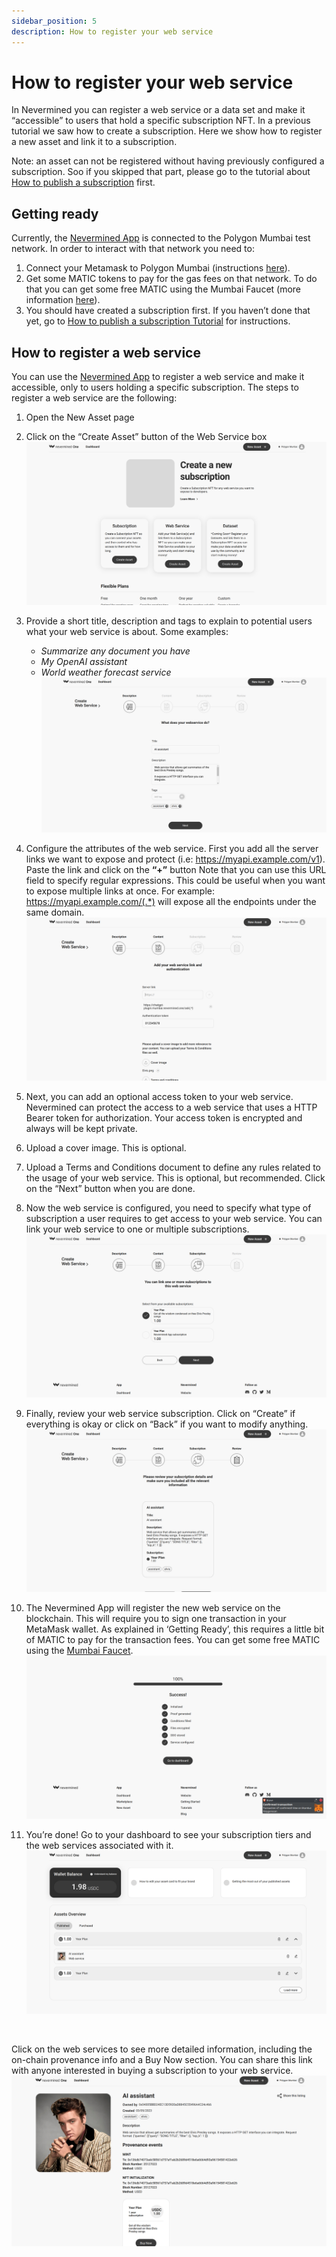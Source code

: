 ```yaml
---
sidebar_position: 5
description: How to register your web service
---
```


# How to register your web service

In Nevermined you can register a web service or a data set and make it “accessible” to users that hold a specific subscription NFT. In a previous tutorial we saw how to create a subscription. Here we show how to register a new asset and link it to a subscription.

Note: an asset can not be registered without having previously configured a subscription. Soo if you skipped that part, please go to the tutorial about [How to publish a subscription](04-create-subscription.md) first.

## Getting ready

Currently, the [Nevermined App](https://mumbai.nevermined.app/) is connected to the Polygon Mumbai test network. In order to interact with that network you need to:

1. Connect your Metamask to Polygon Mumbai (instructions [here](metamask.md)).
2. Get some MATIC tokens to pay for the gas fees on that network. To do that you can get some free MATIC using the Mumbai Faucet (more information [here](faucets.md)).
3. You should have created a subscription first. If you haven’t done that yet, go to [How to publish a subscription Tutorial](create-subscription.md) for instructions.

## How to register a web service

You can use the [Nevermined App](https://mumbai.nevermined.app/) to register a web service and make it accessible, only to users holding a specific subscription. The steps to register a web service are the following:

1. Open the New Asset page<br/>

2. Click on the “Create Asset” button of the Web Service box
   ![Create a new Asset page](../images/tutorials/01_New_Subscription.png)<br/>

3. Provide a short title, description and tags to explain to potential users what your web service is about. Some examples:
   - _Summarize any document you have_
   - _My OpenAI assistant_
   - _World weather forecast service_
   ![Add Web Service metadata page](../images/tutorials/06_New_Service_01.png)<br/>

4. Configure the attributes of the web service. First you add all the server links we want to expose and protect (i.e: <https://myapi.example.com/v1>). Paste the link and click on the **“+”** button
Note that you can use this URL field  to specify regular expressions. This could be useful when you want to expose multiple links at once. For example: <https://myapi.example.com/(.*)> will expose all the endpoints under the same domain.
   ![Add Web Service details page](../images/tutorials/07_New_Service_02.png)<br/>

5. Next, you can add an optional access token to your web service. Nevermined can protect the access to a web service that uses a HTTP Bearer token for authorization. Your access token is encrypted and always will be kept private.<br/>

6. Upload a cover image. This is optional.<br/>

7. Upload a Terms and Conditions document to define any rules related to the usage of your web service. This is optional, but recommended. Click on the “Next” button when you are done.

8. Now the web service is configured, you need to specify what type of subscription a user requires to get access to your web service. You can link your web service to one or multiple subscriptions.
  ![Associate a subscription to a web service page](../images/tutorials/08_New_Service_03.png)<br/>

9. Finally, review your web service subscription. Click on “Create” if everything is okay or click on “Back” if you want to modify anything.
  ![Add Web Service summary page](../images/tutorials/09_New_Service_04.png)<br/>

10. The Nevermined App will register the new web service on the blockchain. This will require you to sign one transaction in your MetaMask wallet. As explained in ‘Getting Ready’, this requires a little bit of MATIC to pay for the transaction fees. You can get some free MATIC using the [Mumbai Faucet](https://mumbaifaucet.com/).
  ![Register Web Service page](../images/tutorials/10_New_Service_05.png)<br/>

11. You’re done! Go to your dashboard to see your subscription tiers and the web services associated with it.
  ![Publisher dashboard page](../images/tutorials/11_Publisher_Dashboard_no_balance.png)<br/>

<br/>

Click on the web services to see more detailed information, including the on-chain provenance info and a Buy Now section. You can share this link with anyone interested in buying a subscription to your web service.  
  ![New web service details page](../images/tutorials/12_Service_details.png)
